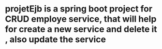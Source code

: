 # projetEjb is a spring boot project for CRUD employe service, that will help for create a new service and delete it , also update the service 
